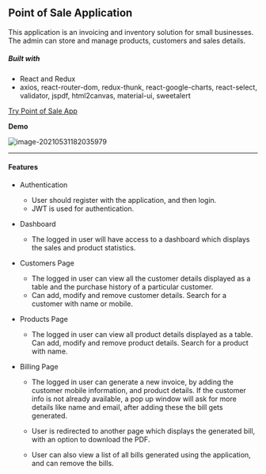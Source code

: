 ## Point of Sale Application

This application is an invoicing and inventory solution for small businesses. The admin can store and manage products, customers and sales details.

##### Built with 

- React and Redux
- axios, react-router-dom, redux-thunk, react-google-charts, react-select, validator, jspdf, html2canvas, material-ui, sweetalert

[Try Point of Sale App](https://my-invoicing-app.herokuapp.com/)

**Demo**

![image-20210531182035979](./projDemo.gif)

------

#### Features

- Authentication 

  - User should register with the application, and then login.
  - JWT is used for authentication.

- Dashboard

  - The logged in user will have access to a dashboard which displays the sales and product statistics.

- Customers Page

  - The logged in user can view all the customer details displayed as a table and the purchase history of a particular customer.
  - Can add, modify and remove customer details. Search for a customer with name or mobile.

- Products Page

  - The logged in user can view all product details displayed as a table. Can add, modify and remove product details. Search for a product with name.

- Billing Page

  - The logged in user can generate a new invoice, by adding the customer mobile information, and product details. If the customer info is not already available, a pop up window will ask for more details like name and email, after adding these the bill gets generated.

  - User is redirected to another page which displays the generated bill, with an option to download the PDF. 

  - User can also view a list of all bills generated using the application, and can remove the bills.

    



